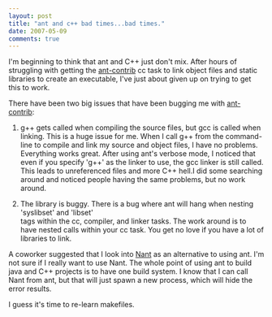 ```yaml
---
layout: post
title: "ant and c++ bad times...bad times."
date: 2007-05-09
comments: true
---
```



I'm beginning to think that ant and C++ just don't mix.  After hours of struggling with getting 
the [ant-contrib][1]  cc task to link object files and static libraries to create an executable, 
I've just about given up on trying to get this to work.  

There have been two big issues that have been bugging me with [ant-contrib][2]: 

1. g++ gets called when compiling the source files, but gcc is called when linking.  This is a huge 
issue for me.  When I call g++ from the command-line to compile and link my source and object files, 
I have no problems.  Everything works great.  After using ant's verbose mode, I noticed that even 
if you specify 'g++' as the linker to use, the gcc linker is still called.  This leads to unreferenced 
files and more C++ hell.I did some searching around and noticed people having the same problems, 
but no work around. 
                       

2. The library is buggy.  There is a bug where ant will hang when nesting 'syslibset' and 'libset'  
tags within the cc, compiler, and linker tasks.  The work around is to have nested  calls within 
your cc task.  You get no love if you have a lot of libraries to link.

A coworker suggested that I look into [Nant][3]  as an alternative to using ant.  I'm not sure if 
I really want to use Nant.  The whole point of using ant to build java and C++ projects is to 
have one build system.  I know that I can call Nant from ant, but that will just spawn a new process, 
which will hide the error results.

I guess it's time to re-learn makefiles.


  [1]: http://ant-contrib.sourceforge.net/
  [2]: http://ant-contrib.sourceforge.net/
  [3]: http://nant.sourceforge.net/

